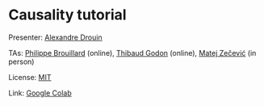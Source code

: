 # Causality tutorial

Presenter: [Alexandre Drouin](https://www.alexdrouin.com/)

TAs: [Philippe Brouillard](https://philippe-brouillard.com/) (online), [Thibaud Godon](https://github.com/thibgo) (online), [Matej Zečević](https://matej-zecevic.de/) (in person)

License: [MIT](https://opensource.org/licenses/MIT)

Link: [Google Colab](https://colab.research.google.com/drive/13Bsvvl5l3uR1hbVdpMAFR13gdjwoJ6if?usp=sharing)
